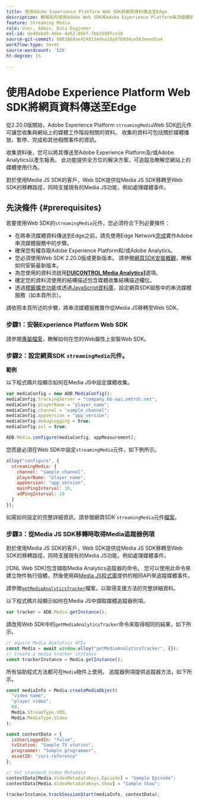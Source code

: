```yaml
---
title: 使用Adobe Experience Platform Web SDK將網頁資料傳送至Edge
description: 瞭解如何使用Adobe Web SDK將Adobe Experience Platform串流媒體資料傳送到Experience Platform Edge。
feature: Streaming Media
role: User, Admin, Data Engineer
exl-id: de40ebd9-46be-4a52-866f-7bb2589fce28
source-git-commit: 0083869ae4248134dea18a87b9d4ce563eeed1a4
workflow-type: tm+mt
source-wordcount: '526'
ht-degree: 1%

---
```


# 使用Adobe Experience Platform Web SDK將網頁資料傳送至Edge

從2.20.0版開始，Adobe Experience Platform `streamingMedia`Web SDK[的](https://experienceleague.adobe.com/en/docs/experience-platform/web-sdk/home)元件可讓您收集與網站上的媒體工作階段相關的資料。 收集的資料可包括關於媒體播放、暫停、完成和其他相關事件的資訊。

收集資料後，您可以將其傳送至Adobe Experience Platform及/或Adobe Analytics以產生報表。 此功能提供全方位的解決方案，可追蹤及瞭解您網站上的媒體使用行為。

對於使用Media JS SDK的客戶，Web SDK提供從Media JS SDK移轉至Web SDK的移轉路徑，同時支援現有的Media JS功能，例如處理媒體事件。

## 先決條件 {#prerequisites}

若要使用Web SDK的`streamingMedia`元件，您必須符合下列必要條件：

* 在將串流媒體資料傳送到Edge之前，請先使用Edge Network[完成](/help/implementation/edge/implementation-edge.md)實作Adobe串流媒體服務中的步驟。
* 確保您有權存取Adobe Experience Platform和/或Adobe Analytics。
* 您必須使用Web SDK 2.20.0版或更新版本。 請參閱[網頁SDK安裝概觀](https://experienceleague.adobe.com/zh-hant/docs/experience-platform/web-sdk/install/overview)，瞭解如何安裝最新版本。
* 為您使用的資料流啟用&#x200B;**[[!UICONTROL Media Analytics]](https://experienceleague.adobe.com/zh-hant/docs/experience-platform/datastreams/configure)**&#x200B;選項。
* 確定您的資料流使用的結構描述包含媒體收集結構描述欄位。
* 透過[標籤擴充功能](#tag-extension)或透過[JavaScript資料庫](#library)，設定網頁SDK組態中的串流媒體服務（如本頁所示）。

請依照本頁所述的步驟，將串流媒體服務實作從Media JS移轉至Web SDK。

### 步驟1：安裝Experience Platform Web SDK

請參閱[專屬檔案](https://experienceleague.adobe.com/zh-hant/docs/experience-platform/web-sdk/install/overview)，瞭解如何在您的Web屬性上安裝Web SDK。

### 步驟2：設定網頁SDK `streamingMedia`元件。

**範例**

以下程式碼片段顯示如何在Media JS中設定媒體收集。

```javascript
var mediaConfig = new ADB.MediaConfig();
mediaConfig.trackingServer = "company.hb-api.omtrdc.net";
mediaConfig.playerName = "player_name";
mediaConfig.channel = "sample_channel";
mediaConfig.appVersion = "app_version";
mediaConfig.debugLogging = true;
mediaConfig.ssl = true;

ADB.Media.configure(mediaConfig, appMeasurement);
```

您而是必須在Web SDK中設定`streamingMedia`元件，如下例所示。

```js
alloy("configure", {
  streamingMedia: {
    channel: "sample_channel",
    playerName: "player_name",
    appVersion: "app_version",
    mainPingInterval: 10,
    adPingInterval: 10
  }
});
```

如需如何設定的完整詳細資訊，請參閱網頁SDK `streamingMedia`元件[檔案](https://experienceleague.adobe.com/en/docs/experience-platform/web-sdk/commands/configure/streamingmedia)。

### 步驟3：從Media JS SDK移轉時取得Media追蹤器例項

對於使用Media JS SDK的客戶，Web SDK提供從Media JS SDK移轉至Web SDK的移轉路徑，同時支援現有的Media JS功能，例如處理媒體事件。

[!DNL Web SDK]包含擷取Media Analytics追蹤器的命令。 您可以使用此命令來建立物件執行個體，然後使用與[Media JS程式庫](https://adobe-marketing-cloud.github.io/media-sdks/reference/javascript_3x/APIReference.html)提供的相同API來追蹤媒體事件。

請參閱[`getMediaAnalyticsTracker`](https://experienceleague.adobe.com/en/docs/experience-platform/web-sdk/commands/getmediaanalyticstracker)檔案，以取得支援方法的完整詳細資料。

以下程式碼片段顯示如何在Media JS中擷取媒體追蹤器例項。

```javascript
var tracker = ADB.Media.getInstance();
```

請改用Web SDK中的`getMediaAnalyticsTracker`命令來取得相同的結果，如下所示。

```js
// aquire Media Analytics APIs
const Media = await window.alloy("getMediaAnalyticsTracker", {});
// create a media tracker instance
const trackerInstance = Media.getInstance();
```

所有協助程式方法都可在`Media`物件上使用。 追蹤器例項提供追蹤器方法，如下所示。

```js
const mediaInfo = Media.createMediaObject(
  "video name",
  "player video",
  60,
  Media.StreamType.VOD,
  Media.MediaType.Video
);

const contextData = {
  isUserLoggedIn: "false",
  tvStation: "Sample TV station",
  programmer: "Sample programmer",
  assetID: "/uri-reference"
};

// Set standard Video Metadata
contextData[Media.VideoMetadataKeys.Episode] = "Sample Episode";
contextData[Media.VideoMetadataKeys.Show] = "Sample Show";

trackerInstance.trackSessionStart(mediaInfo, contextData);
```
